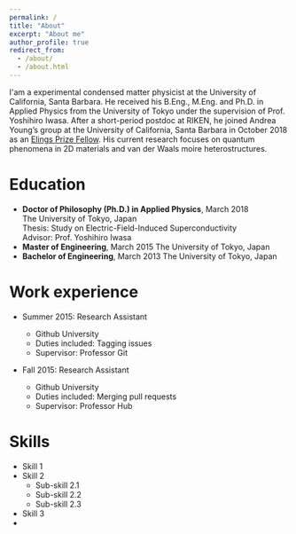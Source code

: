```yaml
---
permalink: /
title: "About"
excerpt: "About me"
author_profile: true
redirect_from: 
  - /about/
  - /about.html
---
```



I'am a experimental condensed matter physicist at the University of California, Santa Barbara. He received his B.Eng., M.Eng. and Ph.D. in Applied Physics from the University of Tokyo under the supervision of Prof. Yoshihiro Iwasa. After a short-period postdoc at RIKEN, he joined Andrea Young’s group at the University of California, Santa Barbara in October 2018 as an [Elings Prize Fellow](https://www.cnsi.ucsb.edu/resources/funding/elings-prize/fellows). His current research focuses on quantum phenomena in 2D materials and van der Waals moire heterostructures.

Education
======
* **Doctor of Philosophy (Ph.D.) in Applied Physics**, March 2018<br>
  The University of Tokyo, Japan<br>
  Thesis: Study on Electric-Field-Induced Superconductivity<br>
  Advisor: Prof. Yoshihiro Iwasa
  <br>
* **Master of Engineering**, March 2015
  The University of Tokyo, Japan
  <br>
* **Bachelor of Engineering**, March 2013
  The University of Tokyo, Japan

Work experience
======
* Summer 2015: Research Assistant
  * Github University
  * Duties included: Tagging issues
  * Supervisor: Professor Git

* Fall 2015: Research Assistant
  * Github University
  * Duties included: Merging pull requests
  * Supervisor: Professor Hub
  
Skills
======
* Skill 1
* Skill 2
  * Sub-skill 2.1
  * Sub-skill 2.2
  * Sub-skill 2.3
* Skill 3
* 
